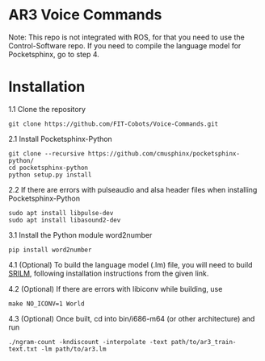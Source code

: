 # AR3 Voice Commands

Note: This repo is not integrated with ROS, for that you need to use the Control-Software repo.
If you need to compile the language model for Pocketsphinx, go to step 4.


# Installation

1.1 Clone the repository
```
git clone https://github.com/FIT-Cobots/Voice-Commands.git
```

2.1 Install Pocketsphinx-Python
```
git clone --recursive https://github.com/cmusphinx/pocketsphinx-python/
cd pocketsphinx-python
python setup.py install
```

2.2 If there are errors with pulseaudio and alsa header files when installing Pocketsphinx-Python
```
sudo apt install libpulse-dev
sudo apt install libasound2-dev
```

3.1 Install the Python module word2number
```
pip install word2number
```

4.1 (Optional) To build the language model (.lm) file, you will need to build [SRILM](http://www.speech.sri.com/projects/srilm/download.html), following installation instructions from the given link.

4.2 (Optional) If there are errors with libiconv while building, use
```
make NO_ICONV=1 World
```

4.3 (Optional) Once built, cd into bin/i686-m64 (or other architecture) and run
```
./ngram-count -kndiscount -interpolate -text path/to/ar3_train-text.txt -lm path/to/ar3.lm
```
